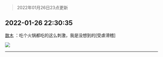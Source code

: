 > 2022年01月26日23点更新
<link rel="stylesheet" href="https://cdn.jsdelivr.net/gh/taotie6/sampleJSON@main/css/photo_show.css">
<meta name="referrer" content="no-referrer" />


 ## 2022-01-26 22:30:35 

 [㪚木](https://www.coolapk.com/feed/33119486?shareKey=MzYwYmFkYzkxODE2NjFmMTYxMjI~) ：吃个火锅都吃的这么刺激，我是没想到的[受虐滑稽] 

<div class="album">
<img class="img-item" src="http://image.coolapk.com/feed/2022/0126/22/1081091_efa5f82f_7853_4988_240@359x634.gif" />
</div>

 ------- 

